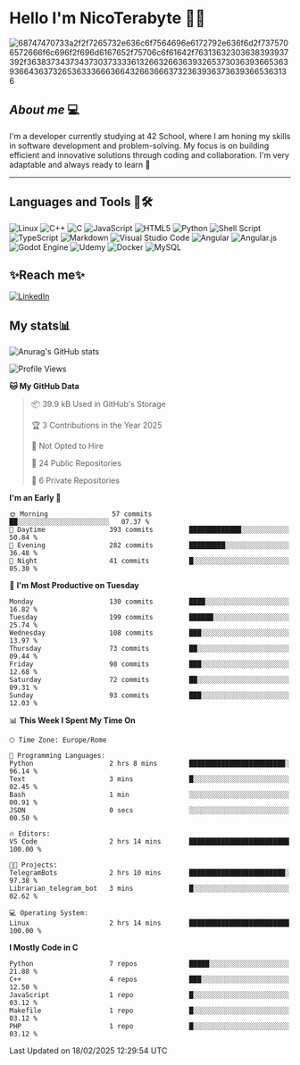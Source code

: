 # Hello I'm NicoTerabyte 🐧🔨

![68747470733a2f2f7265732e636c6f7564696e6172792e636f6d2f7375706572666f6c696f2f696d6167652f75706c6f61642f76313632303638393937392f363837343734373037333361326632663639326537303639366536393664363732653633366636643266366637323639363736393665363136](https://user-images.githubusercontent.com/58959408/232639433-cb0aea21-66f0-4508-a771-85e2089c5a87.gif)



## _About me_ 💻

I'm a developer currently studying at 42 School, where I am honing my skills in software development and problem-solving. My focus is on building efficient and innovative solutions through coding and collaboration. I'm very adaptable and always ready to learn 🚀

---

## **Languages and Tools 🧰🛠️**
![Linux](https://img.shields.io/badge/Linux-FCC624?style=for-the-badge&logo=linux&logoColor=black)
![C++](https://img.shields.io/badge/c++-%2300599C.svg?style=for-the-badge&logo=c%2B%2B&logoColor=white)
![C](https://img.shields.io/badge/c-%2300599C.svg?style=for-the-badge&logo=c&logoColor=white)
![JavaScript](https://img.shields.io/badge/javascript-%23323330.svg?style=for-the-badge&logo=javascript&logoColor=%23F7DF1E)
![HTML5](https://img.shields.io/badge/html5-%23E34F26.svg?style=for-the-badge&logo=html5&logoColor=white)
![Python](https://img.shields.io/badge/python-3670A0?style=for-the-badge&logo=python&logoColor=ffdd54)
![Shell Script](https://img.shields.io/badge/shell_script-%23121011.svg?style=for-the-badge&logo=gnu-bash&logoColor=white)
![TypeScript](https://img.shields.io/badge/typescript-%23007ACC.svg?style=for-the-badge&logo=typescript&logoColor=white)
![Markdown](https://img.shields.io/badge/markdown-%23000000.svg?style=for-the-badge&logo=markdown&logoColor=white)
![Visual Studio Code](https://img.shields.io/badge/Visual%20Studio%20Code-0078d7.svg?style=for-the-badge&logo=visual-studio-code&logoColor=white)
![Angular](https://img.shields.io/badge/angular-%23DD0031.svg?style=for-the-badge&logo=angular&logoColor=white)
![Angular.js](https://img.shields.io/badge/angular.js-%23E23237.svg?style=for-the-badge&logo=angularjs&logoColor=white)
![Godot Engine](https://img.shields.io/badge/GODOT-%23FFFFFF.svg?style=for-the-badge&logo=godot-engine)
![Udemy](https://img.shields.io/badge/Udemy-A435F0?style=for-the-badge&logo=Udemy&logoColor=white)
![Docker](https://img.shields.io/badge/docker-%230db7ed.svg?style=for-the-badge&logo=docker&logoColor=white)
![MySQL](https://img.shields.io/badge/mysql-4479A1.svg?style=for-the-badge&logo=mysql&logoColor=white)


## ✨Reach me✨
[![LinkedIn](https://img.shields.io/badge/linkedin-%230077B5.svg?style=for-the-badge&logo=linkedin&logoColor=white)](https://www.linkedin.com/in/lorenzo-nicotera/)


## My stats📊
![Anurag's GitHub stats](https://github-readme-stats.vercel.app/api?username=nicoterabyte&theme=radical&show_icons=true)

<!--START_SECTION:waka-->
![Profile Views](http://img.shields.io/badge/Profile%20Views-17-blue)

**🐱 My GitHub Data** 

> 📦 39.9 kB Used in GitHub's Storage 
 > 
> 🏆 3 Contributions in the Year 2025
 > 
> 🚫 Not Opted to Hire
 > 
> 📜 24 Public Repositories 
 > 
> 🔑 6 Private Repositories 
 > 
**I'm an Early 🐤** 

```text
🌞 Morning                57 commits          ██░░░░░░░░░░░░░░░░░░░░░░░   07.37 % 
🌆 Daytime                393 commits         █████████████░░░░░░░░░░░░   50.84 % 
🌃 Evening                282 commits         █████████░░░░░░░░░░░░░░░░   36.48 % 
🌙 Night                  41 commits          █░░░░░░░░░░░░░░░░░░░░░░░░   05.30 % 
```
📅 **I'm Most Productive on Tuesday** 

```text
Monday                   130 commits         ████░░░░░░░░░░░░░░░░░░░░░   16.82 % 
Tuesday                  199 commits         ██████░░░░░░░░░░░░░░░░░░░   25.74 % 
Wednesday                108 commits         ███░░░░░░░░░░░░░░░░░░░░░░   13.97 % 
Thursday                 73 commits          ██░░░░░░░░░░░░░░░░░░░░░░░   09.44 % 
Friday                   98 commits          ███░░░░░░░░░░░░░░░░░░░░░░   12.68 % 
Saturday                 72 commits          ██░░░░░░░░░░░░░░░░░░░░░░░   09.31 % 
Sunday                   93 commits          ███░░░░░░░░░░░░░░░░░░░░░░   12.03 % 
```


📊 **This Week I Spent My Time On** 

```text
🕑︎ Time Zone: Europe/Rome

💬 Programming Languages: 
Python                   2 hrs 8 mins        ████████████████████████░   96.14 % 
Text                     3 mins              █░░░░░░░░░░░░░░░░░░░░░░░░   02.45 % 
Bash                     1 min               ░░░░░░░░░░░░░░░░░░░░░░░░░   00.91 % 
JSON                     0 secs              ░░░░░░░░░░░░░░░░░░░░░░░░░   00.50 % 

🔥 Editors: 
VS Code                  2 hrs 14 mins       █████████████████████████   100.00 % 

🐱‍💻 Projects: 
TelegramBots             2 hrs 10 mins       ████████████████████████░   97.38 % 
Librarian_telegram_bot   3 mins              █░░░░░░░░░░░░░░░░░░░░░░░░   02.62 % 

💻 Operating System: 
Linux                    2 hrs 14 mins       █████████████████████████   100.00 % 
```

**I Mostly Code in C** 

```text
Python                   7 repos             █████░░░░░░░░░░░░░░░░░░░░   21.88 % 
C++                      4 repos             ███░░░░░░░░░░░░░░░░░░░░░░   12.50 % 
JavaScript               1 repo              █░░░░░░░░░░░░░░░░░░░░░░░░   03.12 % 
Makefile                 1 repo              █░░░░░░░░░░░░░░░░░░░░░░░░   03.12 % 
PHP                      1 repo              █░░░░░░░░░░░░░░░░░░░░░░░░   03.12 % 
```




 Last Updated on 18/02/2025 12:29:54 UTC
<!--END_SECTION:waka-->
